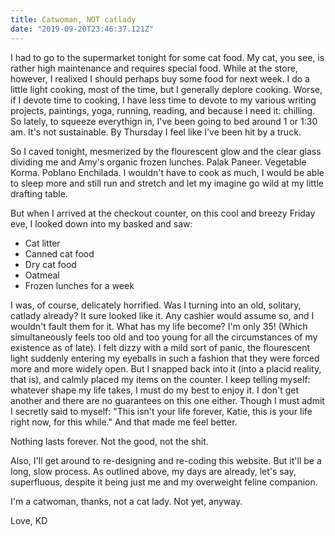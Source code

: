 ```yaml
---
title: Catwoman, NOT catlady
date: "2019-09-20T23:46:37.121Z"
---
```


I had to go to the supermarket tonight for some cat food. My cat, you see, is rather high maintenance and requires special food. While at the store, however, I realixed I should perhaps buy some food for next week. I do a little light cooking, most of the time, but I generally deplore cooking. Worse, if I devote time to cooking, I have less time to devote to my various writing projects, paintings, yoga, running, reading, and because I need it: chilling. So lately, to squeeze everythign in, I've been going to bed around 1 or 1:30 am. It's not sustainable. By Thursday I feel like I've been hit by a truck.

So I caved tonight, mesmerized by the flourescent glow and the clear glass dividing me and Amy's organic frozen lunches. Palak Paneer. Vegetable Korma. Poblano Enchilada. I wouldn't have to cook as much, I would be able to sleep more and still run and stretch and let my imagine go wild at my little drafting table.

But when I arrived at the checkout counter, on this cool and breezy Friday eve, I looked down into my basked and saw:

- Cat litter
- Canned cat food
- Dry cat food
- Oatmeal
- Frozen lunches for a week

I was, of course, delicately horrified. Was I turning into an old, solitary, catlady already? It sure looked like it. Any cashier would assume so, and I wouldn't fault them for it. What has my life become? I'm only 35! (Which simultaneously feels too old and too young for all the circumstances of my existence as of late). I felt dizzy with a mild sort of panic, the flourescent light suddenly entering my eyeballs in such a fashion that they were forced more and more widely open. But I snapped back into it (into a placid reality, that is), and calmly placed my items on the counter. I keep telling myself: whatever shape my life takes, I must do my best to enjoy it. I don't get another and there are no guarantees on this one either. Though I must admit I secretly said to myself: "This isn't your life forever, Katie, this is your life right now, for this while." And that made me feel better.

Nothing lasts forever. Not the good, not the shit.

Also, I'll get around to re-designing and re-coding this website. But it'll be a long, slow process. As outlined above, my days are already, let's say, superfluous, despite it being just me and my overweight feline companion.

I'm a catwoman, thanks, not a cat lady. Not yet, anyway.

Love,
KD
